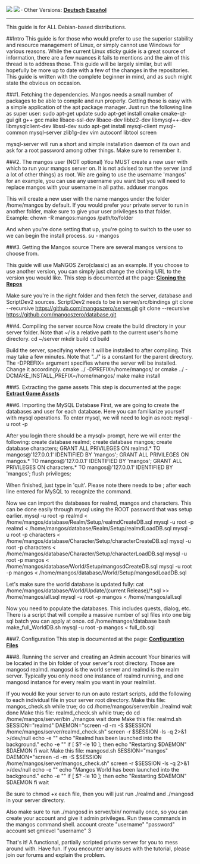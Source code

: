 [![](/wiki/icons/home.gif)](/wiki/Home.md) 
[![](/wiki/icons/back.gif)](/wiki/Installation%20Guides/Installation%20Guides.md) 
· Other Versions: [**Deutsch**](/wiki/Installation%20Guides/Linux/Debianinstall-German.md)  [**Español**](/wiki/Installation%20Guides/Linux/Debianinstall-spanish.md)

----------

This guide is for ALL Debian-based distributions.

##Intro
This guide is for those who would prefer to use the superior stability and resource management of Linux, or simply cannot use Windows for various reasons.
While the current Linux sticky guide is a great source of information, there are a few nuances it fails to mentions and the aim of this thread is to
address those. This guide will be largely similar, but will hopefully be more up to date with a few of the changes in the repositories. This guide
is written with the complete beginner in mind, and as such might state the obvious on occasion.

###1. Fetching the dependencies.
Mangos needs a small number of packages to be able to compile and run properly. Getting those is easy with a simple application of the apt package manager. Just run the following line as super user:
    sudo apt-get update
    sudo apt-get install cmake cmake-qt-gui git g++ gcc make libace-ssl-dev libace-dev libbz2-dev libmysql++-dev libmysqlclient-dev libssl-dev
    sudo apt-get install mysql-client mysql-common mysql-server zlib1g-dev vim autoconf libtool screen

mysql-server will run a short and simple installation daemon of its own and ask for a root password among other things. Make sure to remember it.

###2. The mangos user (NOT optional)
You MUST create a new user with which to run your mangos server on. It is not advised to run the server (and a lot of other things) as root.
We are going to use the username 'mangos' for an example, you can use any username you want but you will need to replace mangos with your username in all paths.
    adduser mangos

This will create a new user with the name mangos under the folder /home/mangos by default.
If you would prefer your private server to run in another folder, make sure to give your user privileges to that folder.
Example:
    chown -R mangos:mangos /path/to/folder

And when you're done setting that up, you're going to switch to the user so we can begin the install process.
    su - mangos


###3. Getting the Mangos source
There are several mangos versions to choose from.

This guide will use MaNGOS Zero(classic) as an example. If you choose to use another version, you can simply just change the cloning URL to the version you would like.
This step is documented at the page: [**Cloning the Repos**](Cloning-the-Repos)

Make sure you're in the right folder and then fetch the server, database and ScriptDev2 sources. ScriptDev2 needs to be in server/src/bindings
    git clone --recursive https://github.com/mangoszero/server.git
    git clone --recursive https://github.com/mangoszero/database.git

###4. Compiling the server source
Now create the build directory in your server folder. Note that ~/ is a relative path to the current user's home directory.
    cd ~/server
    mkdir build
    cd build

Build the server, specifying where it will be installed to after compiling. This may take a few minutes. Note that "../" is a constant for the parent directory.
The -DPREFIX= argument specifies where the server will be installed. Change it accordingly.
    cmake ../ -DPREFIX=/home/mangos/
    or 
    cmake ../ -DCMAKE_INSTALL_PREFIX=/home/mangos/
    make
    make install


###5. Extracting the game assets
This step is documented at the page: [**Extract Game Assets**](Extracting-Game-Assets)

###6. Importing the MySQL Database
First, we are going to create the databases and user for each database. Here you can familiarize yourself with mysql operations.
To enter mysql, we will need to login as root:
    mysql -u root -p

After you login there should be a mysql> prompt, here we will enter the following:
    create database realmd;
    create database mangos;
    create database characters;
    GRANT ALL PRIVILEGES ON realmd.* TO mangos@'127.0.0.1' IDENTIFIED BY 'mangos';
    GRANT ALL PRIVILEGES ON mangos.* TO mangos@'127.0.0.1' IDENTIFIED BY 'mangos';
    GRANT ALL PRIVILEGES ON characters.* TO mangos@'127.0.0.1' IDENTIFIED BY 'mangos';
    flush privileges;

When finished, just type in 'quit'. Please note there needs to be ; after each line entered for MySQL to recognize the command.

Now we can import the databases for realmd, mangos and characters. This can be done easily through mysql using the ROOT password that was setup earlier.
    mysql -u root -p realmd < /home/mangos/database/Realm/Setup/realmdCreateDB.sql
    mysql -u root -p realmd < /home/mangos/database/Realm/Setup/realmdLoadDB.sql
    mysql -u root -p characters < /home/mangos/database/Character/Setup/characterCreateDB.sql
    mysql -u root -p characters < /home/mangos/database/Character/Setup/characterLoadDB.sql
    mysql -u root -p mangos < /home/mangos/database/World/Setup/mangosdCreateDB.sql
    mysql -u root -p mangos < /home/mangos/database/World/Setup/mangosdLoadDB.sql

Let's make sure the world database is updated fully:
    cat /home/mangos/database/World/Update/(current Release)/*.sql >> /home/mangos/all.sql
    mysql -u root -p mangos < /home/mangos/all.sql

Now you need to populate the databases. This includes quests, dialog, etc. There is a script that will compile a massive number of sql files into one big sql batch you can apply at once.
    cd /home/mangos/database
    bash make_full_WorldDB.sh
    mysql -u root -p mangos < full_db.sql

###7. Configuration
This step is documented at the page: [**Configuration Files**](Configuration-Files)

###8. Running the server and creating an Admin account
Your binaries will be located in the bin folder of your server's root directory. Those are mangosd realmd.
mangosd is the world server and realmd is the realm server. Typically you only need one instance of realmd running, and one mangosd instance for every realm you want in your realmlist.

If you would lke your server to run on auto restart scripts, add the following to each individual file in your server root directory.
Make this file: mangos_check.sh
    while true; do
    cd /home/mangos/server/bin
    ./realmd
    wait
    done
Make this file: realmd_check.sh
    while true; do
    cd /home/mangos/server/bin
    ./mangos
    wait
    done
Make this file: realmd.sh
    SESSION="realmd"
    DAEMON="screen -d -m -S $SESSION /home/mangos/server/realmd_check.sh"
    screen -r $SESSION -ls -q 2>&1 >/dev/null
    echo -e ""
    echo "Realmd has been launched into the background."
    echo -e ""
    if [ $? -le 10 ]; then
    echo "Restarting $DAEMON"
    $DAEMON
    fi
    wait
Make this file: mangosd.sh
    SESSION="mangos"
    DAEMON="screen -d -m -S $SESSION /home/mangos/server/mangos_check.sh"
    screen -r $SESSION -ls -q 2>&1 >/dev/null
    echo -e ""
    echo "Mangos World has been launched into the background."
    echo -e ""
    if [ $? -le 10 ]; then
    echo "Restarting $DAEMON"
    $DAEMON
    fi
    wait

Be sure to chmod +x each file, then you will just run ./realmd and ./mangosd in your server directory.

Also make sure to run ./mangosd in server/bin/ normally once, so you can create your account and give it admin privileges.
Run these commands in the mangos command shell.
    account create "username" "password"
    account set gmlevel "username" 3


That's it! A functional, partially scripted private server for you to mess around with. Have fun.
If you encounter any issues with the tutorial, please join our forums and explain the problem.
